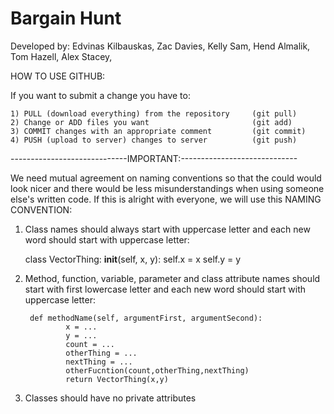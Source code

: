 # Bargain Hunt
Developed by: Edvinas Kilbauskas, Zac Davies, Kelly Sam, Hend Almalik, Tom Hazell, Alex Stacey,

HOW TO USE GITHUB:

If you want to submit a change you have to:

    1) PULL (download everything) from the repository     (git pull)
    2) Change or ADD files you want                       (git add)
    3) COMMIT changes with an appropriate comment         (git commit)
    4) PUSH (upload to server) changes to server          (git push)

-----------------------------IMPORTANT:-----------------------------

We need mutual agreement on naming conventions so that the could would look nicer and there would be less misunderstandings when using someone else's written code. If this is alright with everyone, we will use this NAMING CONVENTION:

1) Class names should always start with uppercase letter and each new word should start with uppercase letter:

    class VectorThing:
        __init__(self, x, y):
            self.x = x
            self.y = y
	
2) Method, function, variable, parameter and class attribute names should start with first lowercase letter and each new word should start with uppercase letter:

        def methodName(self, argumentFirst, argumentSecond):
                x = ...
                y = ...
                count = ...
                otherThing = ...
                nextThing = ...
                otherFucntion(count,otherThing,nextThing)
                return VectorThing(x,y)

3) Classes should have no private attributes




